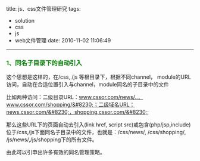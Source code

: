 title: js、css文件管理研究
tags:
  - solution
  - css
  - js
  - web文件管理
date: 2010-11-02 11:06:49
---

### <span style="color: #008000;">1、同名子目录下的自动引入</span>

这个思想是这样的，在/css, /js 等根目录下，根据不同channel， module的URL访问，自动在合适位置引入与channel，module同名的子目录中的文件

比如两种访问：二级目录URL：www.cssor.com/news/..，www.cssor.com/shopping/&#8230;；二级域名URL：news.cssor.com/&#8230;，shopping.cssor.com/&#8230;;

那么这些URL下的页面自动去引入(link href, script src)或包含(php/jsp,include)位于/css,/js下面同名子目录中的文件，也就是：/css/news/, /css/shopping/, /js/news/,/js/shopping下的所有文件。

由此可以引申出许多有效的同名管理策略。